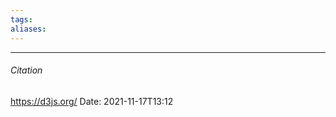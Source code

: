 ```yaml
---
tags: 
aliases: 
---
```




---
###### Citation
https://d3js.org/
Date: 2021-11-17T13:12
